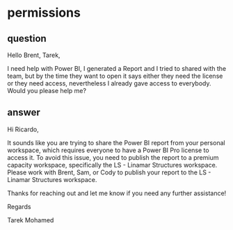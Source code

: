 # permissions

## question

Hello Brent, Tarek,

I need help with Power BI, I generated a Report and I tried to shared with the team, but by the time they want to open it says either they need the license or they need access, nevertheless I already gave access to everybody. Would you please help me?

## answer

Hi Ricardo,

It sounds like you are trying to share the Power BI report from your personal workspace, which requires everyone to have a Power BI Pro license to access it. To avoid this issue, you need to publish the report to a premium capacity workspace, specifically the LS - Linamar Structures workspace. Please work with Brent, Sam, or Cody to publish your report to the LS - Linamar Structures workspace.

Thanks for reaching out and let me know if you need any further assistance!

Regards

Tarek Mohamed
